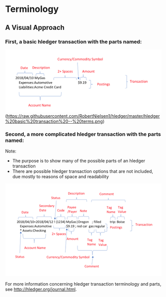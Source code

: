 # Terminology

## A Visual Approach

### First, a basic hledger transaction with the parts named:

![hledger basic transaction, showing names of parts](https://github.com/RobertNielsen1/hledger/blob/master/hledger%20basic%20transaction%20--%20terms.png)
(https://raw.githubusercontent.com/RobertNielsen1/hledger/master/hledger%20basic%20transaction%20--%20terms.png)

### Second, a more complicated hledger transaction with the parts named: 

Note:

- The purpose is to show many of the possible parts of an hledger transaction
- There are possible hledger transaction options that are not included, due mostly to reasons of space and readability

![hledger complicated transaction with names of parts](https://github.com/RobertNielsen1/hledger/blob/master/hledger%20complicated%20transaction%20%26%20terms.png)

For more information concerning hledger transaction terminology and parts, see http://hledger.org/journal.html.
